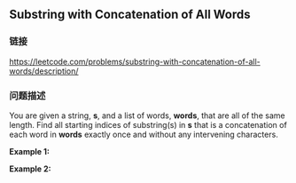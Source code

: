 ## Substring with Concatenation of All Words  
### 链接  
https://leetcode.com/problems/substring-with-concatenation-of-all-words/description/  
### 问题描述
You are given a string, **s**, and a list of words, **words**, that are all of the same length. Find all starting indices of substring(s) in **s** that is a concatenation of each word in **words** exactly once and without any intervening characters.

**Example 1:**

**Example 2:**
